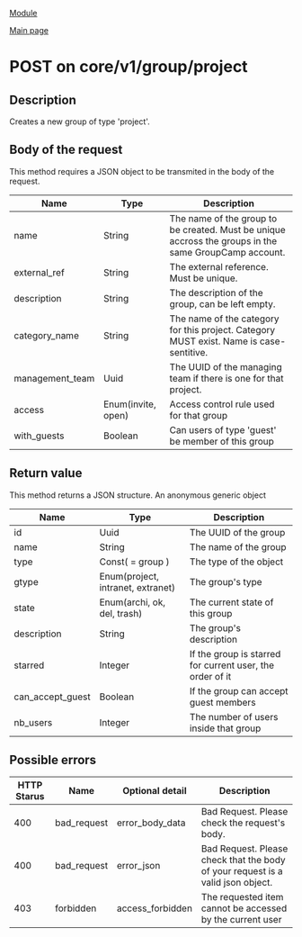 
[Module](./README.md)

[Main page](../README.md)


# POST on core/v1/group/project

## Description


Creates a new group of type 'project'.







## Body of the request


This method requires a JSON object to be transmited in the body of the request.

Name   |  Type   |   Description
-------|---------|--------------
name | String | The name of the group to be created. Must be unique accross the groups in the same GroupCamp account.
external_ref | String | The external reference. Must be unique.
description | String | The description of the group, can be left empty.
category_name | String | The name of the category for this project. Category MUST exist. Name is case-sentitive.
management_team | Uuid | The UUID of the managing team if there is one for that project.
access | Enum(invite, open) | Access control rule used for that group
with_guests | Boolean | Can users of type 'guest' be member of this group





## Return value


This method returns a JSON structure. An anonymous generic object

Name   |  Type   |  Description
-------|---------|-------------
id | Uuid | The UUID of the group
name | String | The name of the group
type | Const( = group ) | The type of the object
gtype | Enum(project, intranet, extranet) | The group's type
state | Enum(archi, ok, del, trash) | The current state of this group
description | String | The group's description
starred | Integer | If the group is starred for current user, the order of it
can_accept_guest | Boolean | If the group can accept guest members
nb_users | Integer | The number of users inside that group






## Possible errors


HTTP Starus | Name   | Optional detail   | Description  
------------|--------|-------------------|------------
400 | bad_request | error_body_data | Bad Request. Please check the request's body.	
400 | bad_request | error_json | Bad Request. Please check that the body of your request is a valid json object.	
403 | forbidden | access_forbidden | The requested item cannot be accessed by the current user	



